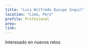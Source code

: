 ```yaml
---
title: "Luis Wilfredo Quispe Inquil"
location: "Lima, Perú"
profile: Profesional
area: 
link: 
---
```


Interesado en nuevos retos